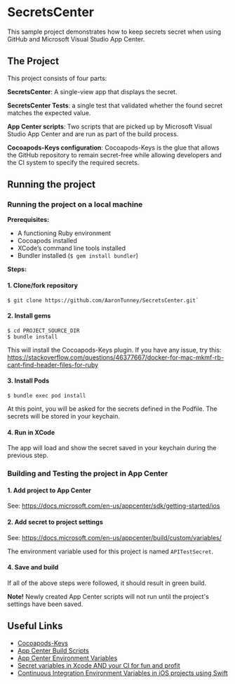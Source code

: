 # SecretsCenter

This sample project demonstrates how to keep secrets secret when using GitHub and Microsoft Visual Studio App Center.

## The Project

This project consists of four parts:

**SecretsCenter**: A single-view app that displays the secret.

**SecretsCenter Tests**: a single test that validated whether the found secret matches the expected value.

**App Center scripts**: Two scripts that are picked up by Microsoft Visual Studio App Center and are run as part of the build process.

**Cocoapods-Keys configuration**: Cocoapods-Keys is the glue that allows the GitHub repository to remain secret-free while allowing developers and the CI system to specify the required secrets.

## Running the project

### Running the project on a local machine

**Prerequisites:**

* A functioning Ruby environment
* Cocoapods installed
* XCode’s command line tools installed
* Bundler installed (``` $ gem install bundler ```)

**Steps:**

#### 1. Clone/fork repository

```
$ git clone https://github.com/AaronTunney/SecretsCenter.git`
```

#### 2. Install gems

```
$ cd PROJECT_SOURCE_DIR
$ bundle install
```

This will install the Cocoapods-Keys plugin.
If you have any issue, try this: https://stackoverflow.com/questions/46377667/docker-for-mac-mkmf-rb-cant-find-header-files-for-ruby

#### 3. Install Pods

```
$ bundle exec pod install
```

At this point, you will be asked for the secrets defined in the Podfile. The secrets will be stored in your keychain.

#### 4. Run in XCode

The app will load and show the secret saved in your keychain during the previous step.

### Building and Testing the project in App Center

#### 1. Add project to App Center

See: https://docs.microsoft.com/en-us/appcenter/sdk/getting-started/ios

#### 2. Add secret to project settings

See: https://docs.microsoft.com/en-us/appcenter/build/custom/variables/

The environment variable used for this project is named `APITestSecret`. 

#### 4. Save and build

If all of the above steps were followed, it should result in green build.

**Note!**
Newly created App Center scripts will not run until the project's settings have been saved. 

## Useful Links

* [Cocoapods-Keys](https://github.com/orta/cocoapods-keys)
* [App Center Build Scripts](https://docs.microsoft.com/en-us/appcenter/build/custom/scripts/)
* [App Center Environment Variables](https://docs.microsoft.com/en-us/appcenter/build/custom/variables/)
* [Secret variables in Xcode AND your CI for fun and profit](https://medium.com/flawless-app-stories/secret-variables-in-xcode-and-your-ci-for-fun-and-profit-d387a50475d7)
* [Continuous Integration Environment Variables in iOS projects using Swift](https://medium.com/@lucianoalmeida1/continuous-integration-environment-variables-in-ios-projects-using-swift-f72e50176a91)
